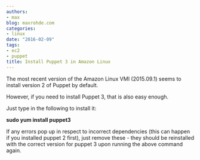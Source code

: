 ```yaml
---
authors:
- max
blog: maxrohde.com
categories:
- linux
date: "2016-02-09"
tags:
- ec2
- puppet
title: Install Puppet 3 in Amazon Linux
---
```


The most recent version of the Amazon Linux VMI (2015.09.1) seems to install version 2 of Puppet by default.

However, if you need to install Puppet 3, that is also easy enough.

Just type in the following to install it:

**sudo yum install puppet3**

If any errors pop up in respect to incorrect dependencies (this can happen if you installed puppet 2 first), just remove these - they should be reinstalled with the correct version for puppet 3 upon running the above command again.
